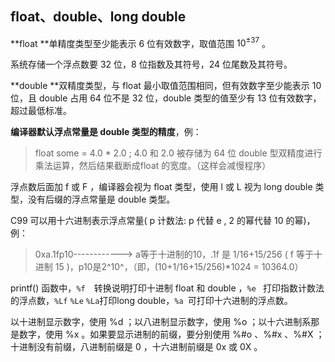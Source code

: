 ## float、double、long double

**float **单精度类型至少能表示 6 位有效数字，取值范围 $10^{\pm37}$ 。

系统存储一个浮点数要 32 位，8 位指数及其符号，24 位尾数及其符号。

**double **双精度类型，与 float 最小取值范围相同，但有效数字至少能表示 10 位，且 double 占用 64 位不是 32 位，double 类型的值至少有 13 位有效数字，超过最低标准。

**编译器默认浮点常量是 double 类型的精度**，例：

>float some = 4.0 * 2.0 ; 4.0 和 2.0 被存储为 64 位 double 型双精度进行乘法运算，然后结果截断成float 的宽度。（这样会减慢程序）

浮点数后面加 f 或 F ，编译器会视为 float 类型，使用 l 或 L 视为 long double 类型，没有后缀的浮点常量是 double 类型。

C99 可以用十六进制表示浮点常量( p 计数法: p 代替 e , 2 的幂代替 10 的幂)，例：

>0xa.1fp10------------> a等于十进制的10，.1f 是 1/16+15/256 ( f 等于十进制 15 )，p10是2^10^，（即，(10+1/16+15/256)*1024 = 10364.0）

printf() 函数中，`%f  `转换说明打印十进制 float 和 double ，`%e ` 打印指数计数法的浮点数，`%Lf` `%Le` `%La`打印long double，`%a `可打印十六进制的浮点数。

以十进制显示数字，使用 %d ；以八进制显示数字，使用 %o ；以十六进制系那是数字，使用 %x 。如果要显示进制的前缀，要分别使用 %#o 、%#x 、%#X ；十进制没有前缀，八进制前缀是 0 ，十六进制前缀是 0x 或 0X 。

